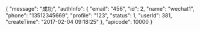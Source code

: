 
{
    "message": "成功",
    "authInfo": {
        "email": "456",
        "id": 2,
        "name": "wechat1",
        "phone": "13512345669",
        "profile": "123",
        "status": 1,
        "userId": 381,
        "createTime": "2017-02-04 09:18:25"
    },
    "apicode": 10000
}

